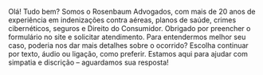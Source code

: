 Olá! Tudo bem? Somos o Rosenbaum Advogados, com mais de 20 anos de experiência em indenizações contra aéreas, planos de saúde, crimes cibernéticos, seguros e Direito do Consumidor. Obrigado por preencher o formulário no site e solicitar atendimento. Para entendermos melhor seu caso, poderia nos dar mais detalhes sobre o ocorrido? Escolha continuar por texto, áudio ou ligação, como preferir. Estamos aqui para ajudar com simpatia e discrição – aguardamos sua resposta!
